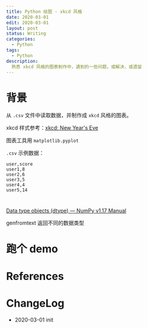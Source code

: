 ```yaml
---
title: Python 绘图 - xkcd 风格
date: 2020-03-01
edit: 2020-03-01
layout: post
status: Writing
categories:
  - Python
tags:
  - Python
description:  
  熟悉 xkcd 风格的图表制作中，遇到的一些问题，或解决，或遗留
---
```


# 背景

从 `.csv` 文件中读取数据，并制作成 `xkcd` 风格的图表。

xkcd 样式参考：[xkcd: New Year's Eve](https://xkcd.com/#)

图表工具用 `matplotlib.pyplot`

`.csv` 示例数据：

```
user,score
user1,8
user2,6
user3,5
user4,4
user5,14
```
# 
[Data type objects (dtype) — NumPy v1.17 Manual](https://docs.scipy.org/doc/numpy/reference/arrays.dtypes.html)

genfromtext 返回不同的数据类型
# 跑个 demo

# References

# ChangeLog
- 2020-03-01 init